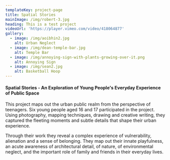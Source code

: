```yaml
---
templateKey: project-page
title: Spatial Stories
mainImage: /img/robert-3.jpg
heading: This is a test project
videoUrl: 'https://player.vimeo.com/video/418064877'
gallery:
  - image: /img/aoibhin2.jpg
    alt: Urban Neglect
  - image: /img/dean-temple-bar.jpg
    alt: Temple Bar
  - image: /img/annoying-sign-with-plants-growing-over-it.png
    alt: Annoying Sign
  - image: /img/sean2.jpg
    alt: Basketball Hoop
---
```

#### Spatial Stories - An Exploration of Young People's Everyday Experience of Public Space 

This project maps out the urban public realm from the perspective of teenagers. Six young people aged 16 and 17 participated in the project. Using photography, mapping techniques, drawing and creative writing, they captured the fleeting moments and subtle details that shape their urban experience. 

Through their work they reveal a complex experience of vulnerability, alienation and a sense of belonging. They map out their innate playfulness, an acute awareness of architectural detail, of nature, of environmental neglect, and the important role of family and friends in their everyday lives.
